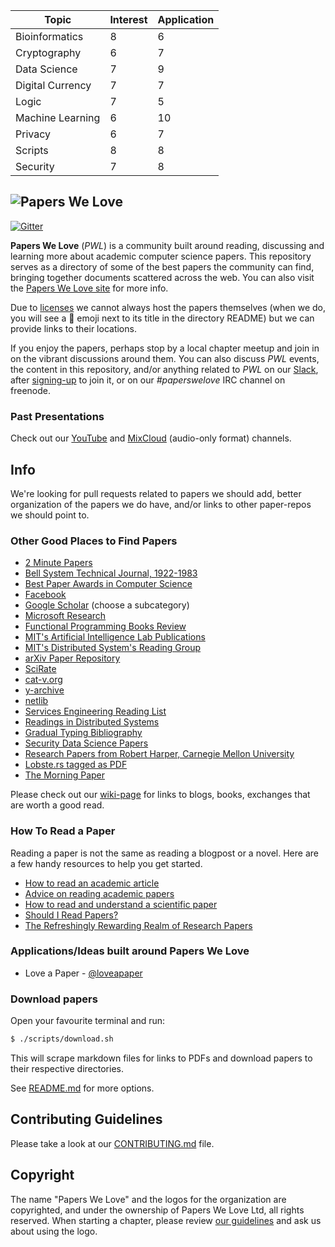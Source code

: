 ﻿
| Topic | Interest | Application |
| ------|----------|-------------|
| Bioinformatics|8|6|
|Cryptography|6|7|
|Data Science|7|9|
|Digital Currency|7|7|
|Logic|7|5|
|Machine Learning|6|10|
|Privacy|6|7|
|Scripts|8|8|
|Security|7|8|

 
 
 
 
 
 ## ![Papers We Love](http://paperswelove.org/images/logo-top.svg)
 
 [![Gitter](https://badges.gitter.im/papers-we-love/community.svg)](https://gitter.im/papers-we-love/community?utm_source=badge&utm_medium=badge&utm_campaign=pr-badge)

**Papers We Love** (*PWL*) is a community built around reading, discussing and learning more about academic computer science papers. This repository serves as a directory of some of the best papers the community can find, bringing together documents scattered across the web. You can also visit the [Papers We Love site](http://paperswelove.org/) for more info.

Due to [licenses](https://github.com/papers-we-love/papers-we-love/blob/master/.github/CONTRIBUTING.md#respect-content-licenses) we cannot always host the papers themselves (when we do, you will see a :scroll: emoji next to its title in the directory README) but we can provide links to their locations.

If you enjoy the papers, perhaps stop by a local chapter meetup and join in on the vibrant discussions around them. You can also discuss *PWL* events, the content in this repository, and/or anything related to *PWL* on our [Slack](https://paperswelove.slack.com/messages/general/), after [signing-up](http://papersweloveslack.herokuapp.com/) to join it, or on our *#paperswelove* IRC channel on freenode. 

### Past Presentations

Check out our [YouTube](https://www.youtube.com/user/PapersWeLove) and [MixCloud](https://www.mixcloud.com/paperswelove/) (audio-only format) channels.

## Info

We're looking for pull requests related to papers we should add, better organization of the papers we do have, and/or links to other paper-repos we should point to.

### Other Good Places to Find Papers

* [2 Minute Papers](https://www.youtube.com/user/keeroyz)
* [Bell System Technical Journal, 1922-1983](https://www.alcatel-lucent.com/bell-labs-journals)
* [Best Paper Awards in Computer Science](http://jeffhuang.com/best_paper_awards.html)
* [Facebook](https://research.fb.com/publications/)
* [Google Scholar](http://scholar.google.com/citations?view_op=top_venues&hl=en&vq=eng) (choose a subcategory)
* [Microsoft Research](http://research.microsoft.com/apps/catalog/default.aspx?t=publications)
* [Functional Programming Books Review](http://alexott.net/en/fp/books/)
* [MIT's Artificial Intelligence Lab Publications](http://dspace.mit.edu/handle/1721.1/39813)
* [MIT's Distributed System's Reading Group](http://dsrg.pdos.csail.mit.edu/)
* [arXiv Paper Repository](http://arxiv.org/)
* [SciRate](https://scirate.com/)
* [cat-v.org](http://doc.cat-v.org/)
* [y-archive](http://yarchive.net/comp/index.html)
* [netlib](http://www.netlib.org/)
* [Services Engineering Reading List](https://github.com/mmcgrana/services-engineering)
* [Readings in Distributed Systems](http://christophermeiklejohn.com/distributed/systems/2013/07/12/readings-in-distributed-systems.html)
* [Gradual Typing Bibliography](http://samth.github.io/gradual-typing-bib/)
* [Security Data Science Papers](http://www.covert.io/the-definitive-security-datascience-and-machinelearning-guide/)
* [Research Papers from Robert Harper, Carnegie Mellon University](https://www.cs.cmu.edu/~rwh/papers/index.html)
* [Lobste.rs tagged as PDF](https://lobste.rs/t/pdf)
* [The Morning Paper](http://blog.acolyer.org/)

Please check out our [wiki-page](https://github.com/papers-we-love/papers-we-love/wiki/Other-Good-Sources-of-Reading-Material) for links to blogs, books, exchanges that are worth a good read.

### How To Read a Paper

Reading a paper is not the same as reading a blogpost or a novel. Here are a few handy resources to help you get started.

* [How to read an academic article](http://organizationsandmarkets.com/2010/08/31/how-to-read-an-academic-article/)
* [Advice on reading academic papers](https://www.cc.gatech.edu/~akmassey/posts/2012-02-15-advice-on-reading-academic-papers.html)
* [How to read and understand a scientific paper](http://violentmetaphors.com/2013/08/25/how-to-read-and-understand-a-scientific-paper-2/)
* [Should I Read Papers?](http://michaelrbernste.in/2014/10/21/should-i-read-papers.html)
* [The Refreshingly Rewarding Realm of Research Papers](https://www.youtube.com/watch?v=8eRx5Wo3xYA)
 
### Applications/Ideas built around Papers We Love

* Love a Paper - [@loveapaper](https://twitter.com/loveapaper)

### Download papers

Open your favourite terminal and run:

```bash
$ ./scripts/download.sh
```

This will scrape markdown files for links to PDFs and download papers to their respective directories.

See [README.md](./scripts/README.md) for more options.

## Contributing Guidelines

Please take a look at our [CONTRIBUTING.md](https://github.com/papers-we-love/papers-we-love/blob/master/.github/CONTRIBUTING.md) file.

## Copyright

The name "Papers We Love" and the logos for the organization are copyrighted, and under the ownership of Papers We Love Ltd, all rights reserved. When starting a chapter, please review [our guidelines](https://github.com/papers-we-love/papers-we-love/wiki/Creating-a-PWL-chapter) and ask us about using the logo.
